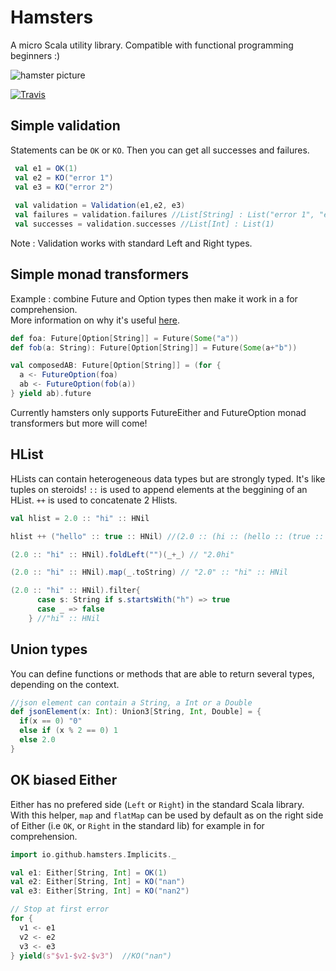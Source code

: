 # Hamsters

A micro Scala utility library. Compatible with functional programming beginners :)

![hamster picture](http://loicdescotte.github.io/images/hamster.jpg)

[![Travis](https://travis-ci.org/scala-hasmters/hamsters.svg)](https://travis-ci.org/scala-hasmters/hamsters)
## Simple validation

Statements can be `OK` or `KO`. Then you can get all successes and failures.

```scala
 val e1 = OK(1)
 val e2 = KO("error 1")
 val e3 = KO("error 2")
 
 val validation = Validation(e1,e2, e3)
 val failures = validation.failures //List[String] : List("error 1", "error 2")
 val successes = validation.successes //List[Int] : List(1)
```

Note : Validation works with standard Left and Right types.
 
##  Simple monad transformers

Example : combine Future and Option types then make it work in a for comprehension.  
More information on why it's useful [here](http://loicdescotte.github.io/posts/scala-compose-option-future/).

```scala
def foa: Future[Option[String]] = Future(Some("a"))
def fob(a: String): Future[Option[String]] = Future(Some(a+"b"))

val composedAB: Future[Option[String]] = (for {
  a <- FutureOption(foa)
  ab <- FutureOption(fob(a))
} yield ab).future
```
Currently hamsters only supports FutureEither and FutureOption monad transformers but more will come!

## HList

HLists can contain heterogeneous data types but are strongly typed. It's like tuples on steroids!
`::` is used to append elements at the beggining of an HList. `++` is used to concatenate 2 Hlists.
 
```scala
val hlist = 2.0 :: "hi" :: HNil

hlist ++ ("hello" :: true :: HNil) //(2.0 :: (hi :: (hello :: (true :: HNil))))

(2.0 :: "hi" :: HNil).foldLeft("")(_+_) // "2.0hi"

(2.0 :: "hi" :: HNil).map(_.toString) // "2.0" :: "hi" :: HNil

(2.0 :: "hi" :: HNil).filter{
      case s: String if s.startsWith("h") => true
      case _ => false
    } //"hi" :: HNil

```

## Union types

You can define functions or methods that are able to return several types, depending on the context.

```scala
//json element can contain a String, a Int or a Double
def jsonElement(x: Int): Union3[String, Int, Double] = {
  if(x == 0) "0"
  else if (x % 2 == 0) 1
  else 2.0
}
```

## OK biased Either

Either has no prefered side (`Left` or `Right`) in the standard Scala library. With this helper, `map` and `flatMap` can be used by default as on the right side of Either (i.e `OK`, or `Right` in the standard lib) for example in for comprehension. 


```scala
import io.github.hamsters.Implicits._

val e1: Either[String, Int] = OK(1)
val e2: Either[String, Int] = KO("nan")
val e3: Either[String, Int] = KO("nan2")

// Stop at first error
for {
  v1 <- e1
  v2 <- e2
  v3 <- e3
} yield(s"$v1-$v2-$v3")  //KO("nan")
```
